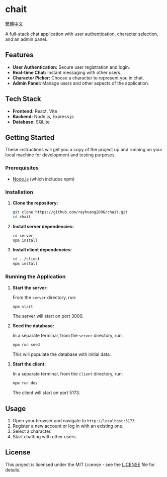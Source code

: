 # chait

[繁體中文](README.zh-TW.md)

A full-stack chat application with user authentication, character selection, and an admin panel.

## Features

*   **User Authentication:** Secure user registration and login.
*   **Real-time Chat:** Instant messaging with other users.
*   **Character Picker:** Choose a character to represent you in chat.
*   **Admin Panel:** Manage users and other aspects of the application.

## Tech Stack

*   **Frontend:** React, Vite
*   **Backend:** Node.js, Express.js
*   **Database:** SQLite

## Getting Started

These instructions will get you a copy of the project up and running on your local machine for development and testing purposes.

### Prerequisites

*   [Node.js](https://nodejs.org/) (which includes npm)

### Installation

1.  **Clone the repository:**

    ```bash
    git clone https://github.com/rayhuang2006/chait.git
    cd chait
    ```

2.  **Install server dependencies:**

    ```bash
    cd server
    npm install
    ```

3.  **Install client dependencies:**

    ```bash
    cd ../client
    npm install
    ```

### Running the Application

1.  **Start the server:**

    From the `server` directory, run:

    ```bash
    npm start
    ```

    The server will start on port 3000.

2.  **Seed the database:**

    In a separate terminal, from the `server` directory, run:

    ```bash
    npm run seed
    ```

    This will populate the database with initial data.

3.  **Start the client:**

    In a separate terminal, from the `client` directory, run:

    ```bash
    npm run dev
    ```

    The client will start on port 5173.

## Usage

1.  Open your browser and navigate to `http://localhost:5173`.
2.  Register a new account or log in with an existing one.
3.  Select a character.
4.  Start chatting with other users.

## License

This project is licensed under the MIT License - see the [LICENSE](LICENSE) file for details.
